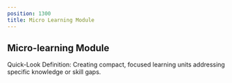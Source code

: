 ```yaml
---
position: 1300
title: Micro Learning Module
---
```


## Micro-learning Module

Quick-Look Definition: Creating compact, focused learning units addressing specific knowledge or skill gaps.